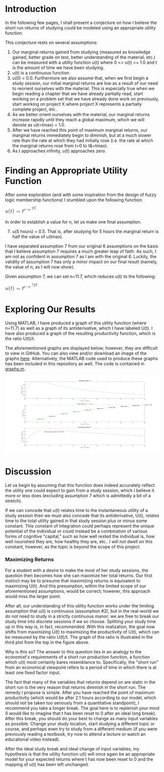 # Introduction
In the following few pages, I shall present a conjecture on how I believe the short run returns of studying could be modeled using an appropriate utility function.

This conjecture rests on several assumptions:

<ol>
<li>Our marginal returns gained from studying (measured as knowledge gained, better grade on test, better understanding of the material, etc.) can be measured with a utility function u(t) where 0 <= u(t) <= 1.0 and t is the amount of time we have been studying.</li>
<li>u(t) is a continuous function.</li>
<li> u(0) = 0.0. Furthermore we also assume that, when we first begin a study session, our initial marginal returns are low as a result of our need to reorient ourselves with the material. This is especially true when we begin reading a chapter that we have already partially read, start working on a problem set that we have already done work on previously, start working on project X where project X represents a partially complete project, etc.. </li>
<li> As we better orient ourselves with the material, our marginal returns increase rapidly until they reach a global maximum, which we will denote as u(t=tmax) = 1.0.  </li>
<li> After we have reached this point of maximum marginal returns, our marginal returns immediately begin to diminish, but at a much slower rate than the rate at which they had initially rose (i.e. the rate at which the marginal returns rose from t=0 to t&=tmax).</li>
<li> As t approaches infinity, u(t) approaches zero.</li>
</ol>

# Finding an Appropriate Utility Function

After some exploration (and with some inspiration from the design of fuzzy logic membership functions) I stumbled upon the following function:

![Latex Image of u(t)](img/UtilFuncN.gif)

In order to establish a value for n, let us make one final assumption.

<ol start="7">
<li> u(5 hours) = 0.5. That is, after studying for 5 hours the marginal return is half the value of u(tmax).</li>
</ol>

I have separated assumption 7 from our original 6 assumptions on the basis that I believe assumption 7 requires a much greater leap of faith. As such, I am not as confident in assumption 7 as I am with the original 6. Luckily, the validity of assumption 7 has only a minor impact on our final result (namely, the value of n, as I will now show). 

Given assumption 7, we can set n=11.7, which reduces u(t) to the following:

![Latex Image](img/UtilFunc.gif)

# Exploring Our Results

Using MATLAB, I have produced a graph of this utility function (where n=11.7) as well as a graph of its antiderivative, which I have labeled U(t). I have also produced a graph of the resulting productivity function, which is the ratio U(t)/t.

The aforementioned graphs are displayed below; however, they are difficult to view in GitHub. You can also view and/or download an image of the graphs [here](img/graphs.png). Alternatively, the MATLAB code used to produce these graphs has been included in this repository as well. The code is contained in [graphs.m](graphs.m). 

![Plot](img/graphs.png)

# Discussion

Let us begin by assuming that this function does indeed accurately reflect the utility one could expect to gain from a study session, which I believe it more or less does (excluding assumption 7 which is admittedly a bit of a stretch).

If we can concede that u(t) relates time to the instantaneous utility of a study session then we must also concede that its antiderivative, U(t), relates time to the total utility gained in that study session plus or minus some constant. This constant of integration could perhaps represent the unique potential of the individual or could instead be a combination of various forms of cognitive "capital," such as how well rested the individual is, how well nourished they are, how healthy they are, etc.. I will not dwell on this constant, however, as the topic is beyond the scope of this project. 

### Maximizing Returns

For a student with a desire to make the most of her study sessions, the question then becomes how she can maximize her total returns. Our first instinct may be to presume that maximizing returns is equivalent to maximizing U(t). And this presumption, within the limited scope of our aforementioned assumptions, would be correct; however, this approach would miss the larger point. 

After all, our understanding of this utility function works under the limiting assumption that u(t) is continuous (assumption #2), but in the real-world we do not need to study in a strictly continuous manor; we are free to break our study time into discrete sessions if we so choose. Splitting your study time up in this way is, in fact, recommended. With this realization, the goal now shifts from maximizing U(t) to maximizing the productivity of U(t), which can be measured by the ratio U(t)/t. The graph of this ratio is illustrated in the third plot from the top in the figure above. 

Why is this so? The answer to this question lies in an analogy to the economist's requirements of a short run production function, a function which u(t) most certainly bares resemblance to. Specifically, the "short run" from an economical viewpoint refers to a period of time in which there is at least one fixed factor input.

The fact that many of the variables that returns depend on are static in the short run is the very reason that returns diminish in the short run. The remedy I propose is simple. After you have reached the point of maximum productivity (which would be after 2.1 hours according to our model, which should not be taken too seriously from a quantitative standpoint), I recommend you take a longer break. The goal here is to replenish your mind (I would like to imagine that t has been reset to 0 after an ideal long break). After this break, you should do your best to change as many input variables as possible. Change your study location, start studying a different topic or course, and perhaps even try to study from a different medium (if you were previously reading a textbook, try now to attend a lecture or watch an educational video instead).

After the ideal study break and ideal change of input variables, my hypothesis is that the utility function u(t) will once again be an appropriate model for your expected returns where t has now been reset to 0 and the mapping of u(t) has been left unchanged.
